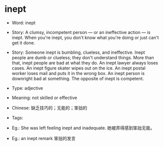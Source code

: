 # inept

- Word: inept
- Story: A clumsy, incompetent person — or an ineffective action — is inept. When you're inept, you don't know what you're doing or just can't get it done.
- Story: Someone inept is bumbling, clueless, and ineffective. Inept people are dumb or clueless; they don't understand things. More than that, inept people are bad at what they do. An inept lawyer always loses cases. An inept figure skater wipes out on the ice. An inept postal worker loses mail and puts it in the wrong box. An inept person is downright bad at something. The opposite of inept is competent.

- Type: adjective
- Meaning: not skilled or effective
- Chinese: 缺乏技巧的；无能的；笨拙的
- Tags: 
- Eg.: She was left feeling inept and inadequate. 她被弄得感到笨拙无能。
- Eg.: an inept remark 笨拙的发言


